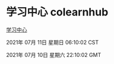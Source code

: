 # 学习中心 colearnhub
[学习中心](http://59.174.26.185:56308/colearnhub/)

2021年 07月 11日 星期日 06:10:02 CST

2021年 07月 10日 星期六 22:10:02 GMT
